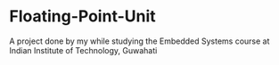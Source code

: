 # Floating-Point-Unit
A project done by my while studying the Embedded Systems course at Indian Institute of Technology, Guwahati
